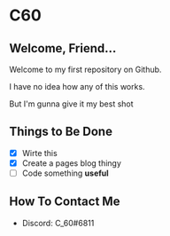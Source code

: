 # C60

## Welcome, Friend...

Welcome to my first repository on Github.

I have no idea how any of this works.

But I'm gunna give it my best shot

## Things to Be Done

- [x] Wirte this
- [x] Create a pages blog thingy
- [ ] Code something **useful**

## How To Contact Me

- Discord: C_60#6811
